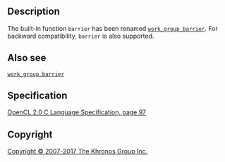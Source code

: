 
## Description

The built-in function `barrier` has been renamed
[`work_group_barrier`](work_group_barrier.html). For backward
compatibility, `barrier` is also supported.

## Also see

[`work_group_barrier`](work_group_barrier.html)

## Specification

[OpenCL 2.0 C Language Specification, page
97](https://www.khronos.org/registry/cl/specs/opencl-2.0-openclc.pdf#page=97)

## Copyright

[Copyright © 2007-2017 The Khronos Group Inc.](copyright.html)
